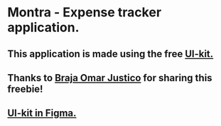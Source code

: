 # Montra - Expense tracker application.

## This application is made using the free [UI-kit.](https://www.uistore.design/items/montra-expense-tracker-free-ui-kit-for-figma/)

## Thanks to [Braja Omar Justico](https://dribbble.com/brajaomar_j?ref=uistore.design) for sharing this freebie!

## [UI-kit in Figma.](https://www.figma.com/file/WeLl3jVvgbkEdnD7MtW00n/Montra---Expense-Tracker-UI-Kit-(Community)?node-id=1500%3A4506)



